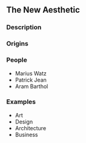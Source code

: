 <!-- 
    Research the theory: 
        - What it is, 
        - where it came from, 
        - find 2+ other people who have written about that theory.
        - Find 3 concrete examples of that theory in practice. 
-->

## The New Aesthetic

### Description

### Origins



### People

- Marius Watz
- Patrick Jean
- Aram Barthol


### Examples 

- Art
- Design
- Architecture
- Business



<!-- Quotes
===================================================================== -->


<!-- 
> You do not need to leave your room. Remain sitting at your table and listen. Do not even listen, simply wait, be quiet, still and solitary. The world will freely offer itself to you to be unmasked, it has no choice, it will roll in ecstasy at your feet.
>> Franz Kafka

 -->

<!-- ## Description -->

<!--  The New Aesthetic is a term used to refer to the increasing appearance of the visual language of digital technology and the Internet in the physical world, and the blending of virtual and physical. 

 The phenomenon has been around for a long time but lately James Bridle and partners have surfaced the notion through a series of talks and observations. 

 The term gained wider attention following a panel at the SXSW conference in 2012. [#sxaesthetic][1]

One of the core themes of the New Aesthetic has been our collaboration with technology, whether that’s bots, digital cameras or satellites (and whether that collaboration is conscious or unconscious), and a useful visual shorthand for that collaboration has been glitchy and pixelated imagery, a way of seeing that seems to reveal a blurring between “the real” and “the digital”, the physical and the virtual, the human and the machine. It should also be clear that this ‘look’ is a metaphor for understanding and communicating the experience of a world in which the New Aesthetic is increasingly pervasive. [#sxaesthetic][1]

 -->

<!-- ### Why? -->

<!-- 
- See the world different
- Think of the world different
- Experience my life differently
- Feel different
 -->

<!-- ### How? -->

<!-- #### In Architecture -->

<!-- "Some architects can look at a building and tell you which version of autodesk was used to create it." 

The world is defined by our visualisations of it. (Someone who makes such things told me: what they put in, even as place-holders, always ends up getting built. Lorem Ipsum architecture.) [#sxaesthetic][1]
 -->

<!-- #### In Design -->

<!-- #### In Art -->

<!-- #### In Business -->



<!-- Sources -->

[1]: http://booktwo.org/notebook/sxaesthetic/ "#sxaesthetic"

[2]: http://www.wired.com/beyond_the_beyond/2012/04/an-essay-on-the-new-aesthetic/ "An Essay on the New Aesthetic"


